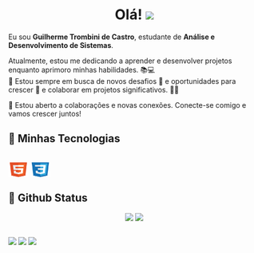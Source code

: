 <h1 align="center">
Olá!
<img src="https://media.giphy.com/media/hvRJCLFzcasrR4ia7z/giphy.gif" width="28">
</h1>

  Eu sou **Guilherme Trombini de Castro**, estudante de **Análise e Desenvolvimento de Sistemas**.  

Atualmente, estou me dedicando a aprender e desenvolver projetos enquanto aprimoro minhas habilidades. 📚💻  
🚀 Estou sempre em busca de novos desafios 🌟 e oportunidades para crescer 🌱 e colaborar em projetos significativos. 🤝✨ 

🤝 Estou aberto a colaborações e novas conexões. Conecte-se comigo e vamos crescer juntos!  


## 🦾 Minhas Tecnologias 

<div style="display: inline_block"><br>
  
  <img align="center" alt="Gui-HTML" height="30" width="40" src="https://raw.githubusercontent.com/devicons/devicon/master/icons/html5/html5-original.svg">
  <img align="center" alt="Gui-CSS" height="30" width="40" src="https://raw.githubusercontent.com/devicons/devicon/master/icons/css3/css3-original.svg">
  
</div>

## 🔎 Github Status

<p align = "center">
<img src = "https://github-readme-stats-rongronggg9.vercel.app/api?username=GuiTrombini06&show_icons=true&theme=chartreuse-dark&include_all_commits=true&count_private=true&hide_border=true" width = 400>
<img  src="https://github-readme-stats-jxareas.vercel.app/api/top-langs/?username=GuiTrombini06&hide=html,cmake,css,scss,powershell,assembly,procfile,shell,less,jupyter%20notebook&theme=chartreuse-dark&langs_count=11&layout=compact&hide_border=true" width = 400>  

</p>

##
 
<div> 
  
 
  <a href="https://instagram.com/gui_castr06" target="_blank"><img src="https://img.shields.io/badge/-Instagram-%23E4405F?style=for-the-badge&logo=instagram&logoColor=white" target="_blank"></a> 
  <a href = "mailto:guicastroyt@gmail.com"><img src="https://img.shields.io/badge/-Gmail-%23333?style=for-the-badge&logo=gmail&logoColor=white" target="_blank"></a>
  <a href="(https://www.linkedin.com/in/guilherme-trombini-de-castro-92ba80336/)" target="_blank"><img src="https://img.shields.io/badge/-LinkedIn-%230077B5?style=for-the-badge&logo=linkedin&logoColor=white" target="_blank"></a> 
  
</div>

